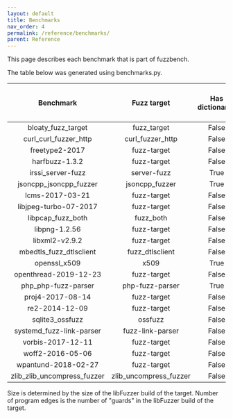 ```yaml
---
layout: default
title: Benchmarks
nav_order: 4
permalink: /reference/benchmarks/
parent: Reference
---
```


This page describes each benchmark that is part of fuzzbench.

The table below was generated using benchmarks.py.

| Benchmark                   | Fuzz target            | Has dictionary? | Number of seed inputs | Number of progam edges | Size (MB) |
|:---------------------------:|:----------------------:|:---------------:|:---------------------:|:----------------------:|:---------:|
| bloaty_fuzz_target          | fuzz_target            | False           | 94                    | 89530                  | 43.74     |
| curl_curl_fuzzer_http       | curl_fuzzer_http       | False           | 31                    | 62523                  | 20.11     |
| freetype2-2017              | fuzz-target            | False           | 2                     | 19056                  | 6.76      |
| harfbuzz-1.3.2              | fuzz-target            | False           | 58                    | 10021                  | 6.24      |
| irssi_server-fuzz           | server-fuzz            | True            | 895                   | 37455                  | 15.3      |
| jsoncpp_jsoncpp_fuzzer      | jsoncpp_fuzzer         | True            | 0                     | 5536                   | 5.96      |
| lcms-2017-03-21             | fuzz-target            | False           | 1                     | 6959                   | 6.11      |
| libjpeg-turbo-07-2017       | fuzz-target            | False           | 1                     | 9586                   | 6.4       |
| libpcap_fuzz_both           | fuzz_both              | False           | 0                     | 8149                   | 6.14      |
| libpng-1.2.56               | fuzz-target            | False           | 1                     | 2991                   | 5.8       |
| libxml2-v2.9.2              | fuzz-target            | False           | 0                     | 50461                  | 8.23      |
| mbedtls_fuzz_dtlsclient     | fuzz_dtlsclient        | False           | 1                     | 10942                  | 6.67      |
| openssl_x509                | x509                   | True            | 2241                  | 45989                  | 18.14     |
| openthread-2019-12-23       | fuzz-target            | False           | 0                     | 17932                  | 6.72      |
| php_php-fuzz-parser         | php-fuzz-parser        | True            | 2782                  | 123767                 | 15.57     |
| proj4-2017-08-14            | fuzz-target            | False           | 44                    | 6156                   | 6.17      |
| re2-2014-12-09              | fuzz-target            | False           | 0                     | 6547                   | 6.02      |
| sqlite3_ossfuzz             | ossfuzz                | False           | 1258                  | 45136                  | 7.9       |
| systemd_fuzz-link-parser    | fuzz-link-parser       | False           | 6                     | 53453                  | 5.91      |
| vorbis-2017-12-11           | fuzz-target            | False           | 1                     | 5022                   | 6.0       |
| woff2-2016-05-06            | fuzz-target            | False           | 62                    | 10923                  | 6.72      |
| wpantund-2018-02-27         | fuzz-target            | False           | 8                     | 28888                  | 7.35      |
| zlib_zlib_uncompress_fuzzer | zlib_uncompress_fuzzer | False           | 0                     | 875                    | 5.69      |

Size is determined by the size of the libFuzzer build of the target.
Number of program edges is the number of "guards" in the libFuzzer build of the target.
